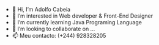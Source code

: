 - 👋 Hi, I’m Adolfo Cabeia
- 👀 I’m interested in Web developer & Front-End Designer
- 🌱 I’m currently learning Java Programing Language
- 💞️ I’m looking to collaborate on ...
- 📫 Meu contacto: (+244) 928328205
<!---
Adolfo271691/Adolfo271691 is a ✨ special ✨ repository because its `README.md` (this file) appears on your GitHub profile.
You can click the Preview link to take a look at your changes.
--->
